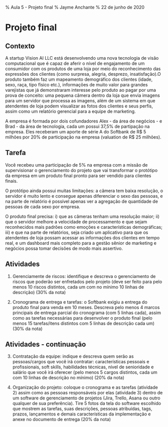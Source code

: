 % Aula 5 - Projeto final
% Jayme Anchante
% 22 de junho de 2020

# Projeto final

## Contexto

A startup Vision AI LLC está desenvolvendo uma nova tecnologia de visão computacional que é capaz de aferir o nível de engajamento de um consumidor com os produtos de uma loja por meio do reconhecimento das expressões dos clientes (como surpresa, alegria, desprezo, insatisfação).O produto também faz um mapeamento demográfico dos clientes (idade, sexo, raça, tipo físico etc.), informações de muito valor para grandes varejistas que já demonstraram interesse pelo produto ao pagar por uma prova de conceito: uma pequena câmera dentro da loja que envia imagens para um servidor que processa as imagens, além de um sistema em que atendentes de loja podem visualizar as fotos dos clientes e seus perfis, assim como um relatório gerencial para a equipe de marketing.

A empresa é formada por dois cofundadores Alex - da área de negócios - e Brad - da área de tecnologia, cada um possui 37,5% de partipação na empresa. Eles receberam um aporte de série A do Softbank de R$ 5 milhões por 20% de participação na empresa (valuation de R$ 25 milhões).

## Tarefa

Você recebeu uma participação de 5% na empresa com a missão de supervisionar o gerenciamento do projeto que vai transformar o protótipo da empresa em um produto final pronto para ser vendido para clientes finais.

O protótipo ainda possui muitas limitações: a câmera tem baixa resolução, o servidor é muito lento e consegue apenas diferenciar o sexo das pessoas, e na parte de relatório é possível apenas ver a agregação de quantidade de pessoas de cada sexo por empresa.

O produto final precisa: i) que as câmeras tenham uma resolução maior; ii) que o servidor melhore a velocidade de processamento e que sejam reconhecidos mais padrões como emoções e características demográficas; iii) e que na parte de relatórios, seja criado um aplicativo para que os atendentes de loja possam acessar as informações dos clientes em tempo real, e um dashboard mais completo para a gestão sênior de marketing e negócios possa tomar decisões de modo mais assertivo.

## Atividades

1. Gerenciamente de riscos: identifique e descreva o gerenciamento de riscos que poderão ser enfretados pelo projeto (deve ser feito para pelo menos 10 riscos distintos, cada um com no mínimo 10 linhas de descrição) (30% da nota)

2. Cronograma de entrega e tarefas: o Softbank exigiu a entrega do produto final para venda em 10 meses. Descreva pelo menos 4 marcos principais de entrega parcial do cronograma (com 5 linhas cada), assim como as tarefas necessárias para desenvolver o produto final (pelo menos 15 tarefas/itens distintos com 5 linhas de descrição cada um) (30% da nota)

## Atividades - continuação

3. Contratação da equipe: indique e descreva quem serão as pessoas/cargos que você irá contratar: características pessoais e profissionais, soft skills, habilidades técnicas, nível de senioridade e salário que você irá oferecer (pelo menos 5 cargos distintos, cada um com 10 linhas de descrição no mínimo) (20% da nota)

4. Organização do projeto: coloque o cronograma e as tarefas (atividade 2) assim como as pessoas responsáveis por elas (atividade 3) dentro de um software de gerenciamento de projetos (Jira, Trello, Asana ou outro qualquer de sua preferência). Tire 5 fotos da tela do software escolhido que mostrem as tarefas, suas descrições, pessoas atribuídas, tags, prazos, lançamentos e demais características da implementação e anexe no documento de entrega (20% da nota)
